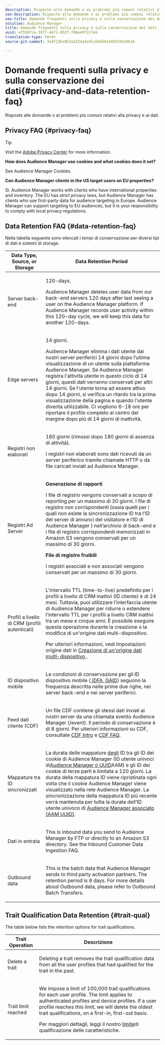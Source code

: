 ```yaml
---
description: Risposte alle domande o ai problemi più comuni relativi alla privacy e ai dati.
seo-description: Risposte alle domande o ai problemi più comuni relativi alla privacy e ai dati.
seo-title: Domande frequenti sulla privacy e sulla conservazione dei dati
solution: Audience Manager
title: Domande frequenti sulla privacy e sulla conservazione dei dati
uuid: ef558fca-35ff-44f1-8527-f8bee9f2c7e9
translation-type: tm+mt
source-git-commit: 3a4f23bc853a2324a4c91c6e65b14455293a5b1b

---
```



# Domande frequenti sulla privacy e sulla conservazione dei dati{#privacy-and-data-retention-faq}

Risposte alle domande o ai problemi più comuni relativi alla privacy e ai dati.

<!-- faq_privacy.xml -->

## Privacy FAQ {#privacy-faq}

>[!TIP]
>
>Visit the [Adobe Privacy Center](https://www.adobe.com/privacy.html) for more information.

**How does Audience Manager use cookies and what cookies does it set?**

See Audience Manager Cookies.[](https://marketing.adobe.com/resources/help/en_US/whitepapers/cookies/cookies_am.html)

**Can Audience Manager clients in the US target users on EU properties?**

Sì. Audience Manager works with clients who have international properties and inventory. The EU has strict privacy laws, but Audience Manager has clients who use first-party data for audience targeting in Europe. Audience Manager can support targeting to EU audiences, but it is your responsibility to comply with local privacy regulations.

<!-- 

<p> <b>Why does the IP address need to be removed from log files?</b> </p> 
<p>While still an open question in the US, regulators in Europe consider IP addresses as personally identifiable information (PII). As a result, companies that collect IP addresses in the EU are subject to strict data processing requirements. To support expansion into the EU, and help reduce compliance requirements for our customers, we remove IP addresses from log files. Also, this change addresses where we believe industry self-regulation and legally required regulations are moving within the United States. Removing IP addresses is a proactive change that will help Audience Manager (and our partners) comply with existing and future PII-related legislation. </p>

 -->

## Data Retention FAQ {#data-retention-faq}

Nella tabella seguente sono elencati i tempi di conservazione per diversi tipi di dati e sistemi di storage.

<table id="table_21C0B13A57A44DE0999FB33F363C88F6"> 
 <thead> 
  <tr> 
   <th colname="col1" class="entry"> Data Type, Source, or Storage </th> 
   <th colname="col2" class="entry"> Data Retention Period </th> 
  </tr> 
 </thead>
 <tbody> 
  <tr> 
   <td colname="col1"> <p>Server back-end </p> </td> 
   <td colname="col2"> <p>120-days. </p> <p> Audience Manager deletes user data from our back-end servers 120 days after last seeing a user on the Audience Manager platform. If  Audience Manager records user activity within this 120-day cycle, we will keep this data for another 120-days.<span class="keyword"></span> </p> </td> 
  </tr> 
  <tr> 
   <td colname="col1"> <p>Edge servers </p> </td> 
   <td colname="col2"> <p> 14 giorni. </p> <p>Audience Manager elimina i dati utente dai nostri server periferici 14 giorni dopo l’ultima visualizzazione di un utente sulla piattaforma Audience Manager. Se <span class="keyword"> Audience Manager</span> registra l'attività utente in questo ciclo di 14 giorni, questi dati verranno conservati per altri 14 giorni. Se l'utente torna ad essere attivo dopo 14 giorni, si verifica un ritardo tra la prima visualizzazione della pagina e quando l'utente diventa utilizzabile. Ci vogliono 6-18 ore per riportare il profilo completo al centro del margine dopo più di 14 giorni di inattività. </p> </td> 
  </tr> 
  <tr> 
   <td colname="col1"> <p>Registri non elaborati </p> </td> 
   <td colname="col2"> <p>180 giorni (rimossi dopo 180 giorni di assenza di attività). </p> <p>I registri non elaborati sono dati ricevuti da un server periferico tramite chiamate HTTP o da file caricati inviati ad <span class="keyword"> Audience Manager</span>. </p> </td> 
  </tr> 
  <tr> 
   <td colname="col1"> <p>Registri Ad Server </p> </td> 
   <td colname="col2"> <p><b>Generazione di rapporti</b> </p> <p>I file di registro vengono conservati a scopo di reporting per un massimo di 30 giorni. I file di registro non corrispondenti (ossia quelli per i quali non esiste la sincronizzazione ID tra l’ID del server di annunci del visitatore e l’ID di <span class="keyword"> Audience Manager</span> ) nell’archivio di back-end e i file di registro corrispondenti memorizzati in <span class="keyword"> Amazon S3</span> vengono conservati per un massimo di 30 giorni. </p> <p><b>File di registro fruibili</b> </p> <p>I registri associati e non associati vengono conservati per un massimo di 30 giorni. </p> </td> 
  </tr> 
  <tr> 
   <td colname="col1"> <p>Profili a livello di CRM (profili autenticati) </p> </td> 
   <td colname="col2"> <p>L'intervallo TTL (time-to-live) predefinito per i profili a livello di CRM inattivi (ID cliente) è di 24 mesi. Tuttavia, puoi utilizzare l’interfaccia utente di Audience Manager per ridurre o estendere l’intervallo TTL per i profili a livello CRM inattivi tra un mese e cinque anni. È possibile eseguire questa operazione durante la creazione o la modifica di un'origine dati multi-dispositivo.</p> <p>Per ulteriori informazioni, vedi Impostazioni origine dati in <a href="../features/profile-merge-rules/merge-rules-start.md#settings"> Creazione di un'origine dati multi-dispositivo </a>.</p> </td> 
  </tr> 
  <tr> 
   <td colname="col1"> <p>ID dispositivo mobile </p> </td> 
   <td colname="col2"> <p>Le condizioni di conservazione per gli ID dispositivo mobile (<a href="../reference/ids-in-aam.md"> IDFA, GAID</a>) seguono la frequenza descritta nelle prime due righe, nei server back-end e nei server periferici. </p> </td> 
  </tr> 
  <tr> 
   <td colname="col1"> <p>Feed dati cliente (CDF) </p> </td> 
   <td colname="col2"> <p>Un file CDF contiene gli stessi dati inviati ai nostri server da una chiamata evento <span class="keyword"> Audience Manager</span> (/event). Il periodo di conservazione è di 8 giorni. Per ulteriori informazioni su CDF, consultate <a href="../features/cdf-files.md"> CDF Intro</a> e <a href="../faq/faq-cdf.md"> CDF FAQ</a>. </p> </td> 
  </tr> 
  <tr> 
   <td colname="col1"> <p>Mappature tra ID sincronizzati </p> </td> 
   <td colname="col2"> <p>La durata delle mappature <a href="../features/administration/usage-limits.md#id-mapping-limits"> degli</a> ID tra gli ID dei cookie di Audience Manager (ID utente univoci di<a href="../reference/ids-in-aam.md">Audience Manager o UUID</a>AAM) e gli ID dei cookie di terze parti è limitata a 120 giorni. La durata della mappatura ID viene ripristinata ogni volta che il cookie Audience Manager viene visualizzato nella rete Audience Manager. La sincronizzazione della mappatura ID più recente verrà mantenuta per tutta la durata dell’ID utente univoco di <a href="../reference/ids-in-aam.md">Audience Manager associato (AAM UUID)</a>.</p></td> 
  </tr> 
  <tr> 
   <td colname="col1"> <p>Dati in entrata </p> </td> 
   <td colname="col2"> <p>This is inbound data you send to  Audience Manager by FTP or directly to an  Amazon S3 directory. <span class="keyword"></span><span class="keyword"></span> See the  Inbound Customer Data Ingestion FAQ.<a href="../faq/faq-inbound-data-ingestion.md"></a> </p> </td> 
  </tr> 
  <tr> 
   <td colname="col1"> <p>Outbound data </p> </td> 
   <td colname="col2"> <p>This is the batch data that  Audience Manager sends to third party activation partners. <span class="keyword"></span> The retention period is 8 days. For more details about Outbound data, please refer to  Outbound Batch Transfers.<a href="../integration/receiving-audience-data/batch-outbound-transfers/outbound-file-name-contents.md"></a> </p> </td> 
  </tr> 
 </tbody> 
</table>

## Trait Qualification Data Retention {#trait-qual}

The table below lists the retention options for trait qualifications.

<table id="table_7FB42BEF138540AAB6869995C1AB8D3F"> 
 <thead> 
  <tr> 
   <th colname="col1" class="entry"> Trait Operation </th> 
   <th colname="col2" class="entry"> Descrizione </th> 
  </tr>
 </thead>
 <tbody> 
  <tr> 
   <td colname="col1"> <p>Delete a trait </p> </td> 
   <td colname="col2"> <p>Deleting a trait removes the trait qualification data from all the user profiles that had qualified for the trait in the past. </p> </td> 
  </tr> 
  <tr> 
   <td colname="col1"> <p>Trait limit reached </p> </td> 
   <td colname="col2"> <p>We impose a limit of 100,000 trait qualifications for each user profile. The limit applies to authenticated profiles and device profiles. If a user profile reaches this limit, we will delete the oldest trait qualifications, on a first-in, first-out basis. </p> <p>Per maggiori dettagli, leggi il nostro <a href="../features/traits/trait-qualification-reference.md#trait-qualification-limit"> limite</a>di qualificazione delle caratteristiche. </p> </td> 
  </tr> 
 </tbody> 
</table>

